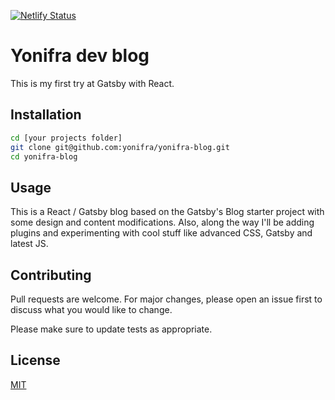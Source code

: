 [![Netlify Status](https://api.netlify.com/api/v1/badges/43aec34d-725b-4d45-a3e9-4d1ef8b6e57d/deploy-status)](https://app.netlify.com/sites/infallible-carson-4428d0/deploys)

# Yonifra dev blog

This is my first try at Gatsby with React.

## Installation

```bash
cd [your projects folder]
git clone git@github.com:yonifra/yonifra-blog.git
cd yonifra-blog
```

## Usage
This is a React / Gatsby blog based on the Gatsby's Blog starter project with some design and content modifications. Also, along the way I'll be adding plugins and experimenting with cool stuff like advanced CSS, Gatsby and latest JS.

## Contributing
Pull requests are welcome. For major changes, please open an issue first to discuss what you would like to change.

Please make sure to update tests as appropriate.

## License
[MIT](https://choosealicense.com/licenses/mit/)
